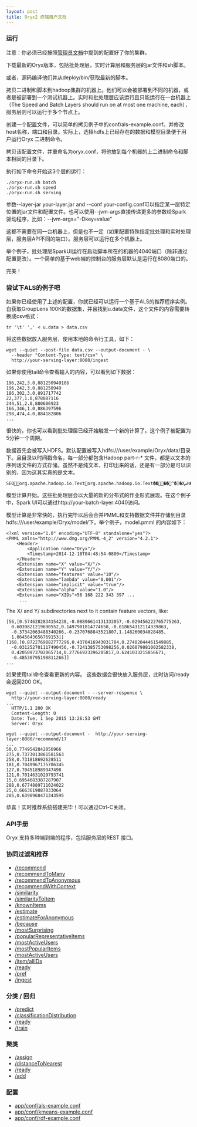 ```yaml
---
layout: post
title: Oryx2 终端用户文档
---
```



### 运行

注意：你必须已经按照[管理员文档](http://reasonpun.com/2015/12/21/Oryx2-Admin-Docs/)中提到的配置好了你的集群。

下载最新的Oryx版本，包括批处理层，实时计算层和服务层的jar文件和sh脚本。

或者，源码编译他们并从deploy/bin/获取最新的脚本。

<!--more-->

拷贝二进制和脚本到hadoop集群的机器上。他们可以会被部署到不同的机器，或者是被部署到一个测试机器上。实时和批处理层应该运行且只能运行在一台机器上（The Speed and Batch Layers should run on at most one machine, each），服务层则可以运行于多个节点上。

创建一个配置文件，可以简单的拷贝例子中的conf/als-example.conf。并修改host名称，端口和目录。实际上，选择hdfs上已经存在的数据和模型目录便于用户运行Oryx 二进制命令。

拷贝该配置文件，并重命名为oryx.conf，将他放到每个机器的上二进制命令和脚本相同的目录下。

执行如下命令开始这3个层的运行：

```
./oryx-run.sh batch
./oryx-run.sh speed
./oryx-run.sh serving
```

参数--layer-jar your-layer.jar and --conf your-config.conf可以指定某一层特定位置的jar文件和配置文件。也可以使用--jvm-args直接传递更多的参数给Spark驱动程序，比如：--jvm-args="-Dkey=value"

这都不需要在同一台机器上，但是也不一定（如果配置特殊指定批处理和实时处理层，服务层API不同的端口）。服务层可以运行在多个机器上。

举个例子，批处理层SparkUI运行在启动脚本所在的机器的4040端口（除非通过配置更改）。一个简单的基于web端的控制台的服务层默认是运行在8080端口的。

完美！


### 尝试下ALS的例子吧

如果你已经使用了上述的配置，你就已经可以运行一个基于ALS的推荐程序实例。
自获取GroupLens 100K的数据集，并且找到u.data文件，这个文件的内容需要转换成csv格式：

```
tr '\t' ',' < u.data > data.csv
```

将这些数据放入服务层，使用本地的命令行工具，如下：

```
wget --quiet --post-file data.csv --output-document - \
  --header "Content-Type: text/csv" \
  http://your-serving-layer:8080/ingest
```

如果你使用tail命令查看输入的内容，可以看到如下数据：

```
196,242,3.0,881250949186
196,242,3.0,881250949
186,302,3.0,891717742
22,377,1.0,878887116
244,51,2.0,880606923
166,346,1.0,886397596
298,474,4.0,884182806
...
```

很快的，你也可以看到批处理层已经开始触发一个新的计算了。这个例子被配置为5分钟一个周期。

数据首先会被写入HDFS。默认配置被写入hdfs:///user/example/Oryx/data/目录下。且目录以时间戳命名，每一部分都包含Hadoop part-r-* 文件，都是以文本的序列话文件的方式存储。虽然不是纯文本，打印出来的话，还是有一部分是可以识别的，因为这其实真的是文本。

```
SEQorg.apache.hadoop.io.Textorg.apache.hadoop.io.Text����^�]�XسN�22,377,1.0,87888711662...
```

模型计算开始。这些批处理层会以大量的新的分布式的作业形式展现。在这个例子中，Spark UI可以通过http://your-batch-layer:4040访问。

模型计算是非常快的，执行完毕以后会合并PMML和支持数据文件并存储到目录hdfs:///user/example/Oryx/model/下。举个例子，model.pmml 的内容如下：


```
<?xml version="1.0" encoding="UTF-8" standalone="yes"?>
<PMML xmlns="http://www.dmg.org/PMML-4_2" version="4.2.1">
    <Header>
        <Application name="Oryx"/>
        <Timestamp>2014-12-18T04:48:54-0800</Timestamp>
    </Header>
    <Extension name="X" value="X/"/>
    <Extension name="Y" value="Y/"/>
    <Extension name="features" value="10"/>
    <Extension name="lambda" value="0.001"/>
    <Extension name="implicit" value="true"/>
    <Extension name="alpha" value="1.0"/>
    <Extension name="XIDs">56 168 222 343 397 ...
     ...

```

The X/ and Y/ subdirectories next to it contain feature vectors, like:

```
[56,[0.5746282834154238,-0.08896614131333057,-0.029456222765775263,
  0.6039821219690552,0.1497901814774658,-0.018654312114339863,
  -0.37342063488340266,-0.2370768843521807,1.148260034028485,
  1.0645643656769153]]
[168,[0.8722769882777296,0.4370416943031704,0.27402044461549885,
  -0.031252701117490456,-0.7241385753098256,0.026079081002582338,
  0.42050973702065714,0.27766923396205817,0.6241033215856671,
  -0.48530795198811266]]
...
```

如果使用tail命令查看更新的内容。
这些数据会很快放入服务层，此时访问/ready会返回200 OK。

```
wget --quiet --output-document - --server-response \
  http://your-serving-layer:8080/ready
...
  HTTP/1.1 200 OK
  Content-Length: 0
  Date: Tue, 1 Sep 2015 13:26:53 GMT
  Server: Oryx
```

```
wget --quiet --output-document -  http://your-serving-layer:8080/recommend/17
...
50,0.7749542842056966
275,0.7373013861581563
258,0.731818692628511
181,0.7049967175706345
127,0.704518989947498
121,0.7014631029793741
15,0.6954683387287907
288,0.6774889711024022
25,0.6663619887033064
285,0.6398968471343595
```

恭喜！实时推荐系统搭建完毕！可以通过Ctrl-C关闭。

### API手册

Oryx 支持多种端到端的程序，包括服务层的REST 接口。

### 协同过滤和推荐

  * [/recommend](http://oryx.io/apidocs/com/cloudera/oryx/app/serving/als/Recommend.html)
  * [/recommendToMany](http://oryx.io/apidocs/com/cloudera/oryx/app/serving/als/RecommendToMany.html)
  * [/recommendToAnonymous](http://oryx.io/apidocs/com/cloudera/oryx/app/serving/als/RecommendToAnonymous.html)
  * [/recommendWithContext](http://oryx.io/apidocs/com/cloudera/oryx/app/serving/als/RecommendWithContext.html)
  * [/similarity](http://oryx.io/apidocs/com/cloudera/oryx/app/serving/als/Similarity.html)
  * [/similarityToItem](http://oryx.io/apidocs/com/cloudera/oryx/app/serving/als/SimilarityToItem.html)
  * [/knownItems](http://oryx.io/apidocs/com/cloudera/oryx/app/serving/als/KnownItems.html)
  * [/estimate](http://oryx.io/apidocs/com/cloudera/oryx/app/serving/als/Estimate.html)
  * [/estimateForAnonymous](http://oryx.io/apidocs/com/cloudera/oryx/app/serving/als/EstimateForAnonymous.html)
  * [/because](http://oryx.io/apidocs/com/cloudera/oryx/app/serving/als/Because.html)
  * [/mostSurprising](http://oryx.io/apidocs/com/cloudera/oryx/app/serving/als/MostSurprising.html)
  * [/popularRepresentativeItems](http://oryx.io/apidocs/com/cloudera/oryx/app/serving/als/PopularRepresentativeItems.html)
  * [/mostActiveUsers](http://oryx.io/apidocs/com/cloudera/oryx/app/serving/als/MostActiveUsers.html)
  * [/mostPopularItems](http://oryx.io/apidocs/com/cloudera/oryx/app/serving/als/MostPopularItems.html)
  * [/mostActiveUsers](http://oryx.io/apidocs/com/cloudera/oryx/app/serving/als/MostActiveUsers.html)
  * [/item/allIDs](http://oryx.io/apidocs/com/cloudera/oryx/app/serving/als/AllItemIDs.html)
  * [/ready](http://oryx.io/apidocs/com/cloudera/oryx/app/serving/als/Ready.html)
  * [/pref](http://oryx.io/apidocs/com/cloudera/oryx/app/serving/als/Preference.html)
  * [/ingest](http://oryx.io/apidocs/com/cloudera/oryx/app/serving/als/Ingest.html)

### 分类 / 回归

  * [/predict](http://oryx.io/apidocs/com/cloudera/oryx/app/serving/rdf/Predict.html)
  * [/classificationDistribution](http://oryx.io/apidocs/com/cloudera/oryx/app/serving/rdf/ClassificationDistribution.html)
  * [/ready](http://oryx.io/apidocs/com/cloudera/oryx/app/serving/rdf/Ready.html)
  * [/train](http://oryx.io/apidocs/com/cloudera/oryx/app/serving/rdf/Train.html)

### 聚类

  * [/assign](http://oryx.io/apidocs/com/cloudera/oryx/app/serving/kmeans/Assign.html)
  * [/distanceToNearest](http://oryx.io/apidocs/com/cloudera/oryx/app/serving/kmeans/DistanceToNearest.html)
  * [/ready](http://oryx.io/apidocs/com/cloudera/oryx/app/serving/kmeans/Ready.html)
  * [/add](http://oryx.io/apidocs/com/cloudera/oryx/app/serving/kmeans/Add.html)

### 配置

  * [app/conf/als-example.conf](https://github.com/OryxProject/oryx/blob/master/app/conf/als-example.conf)
  * [app/conf/kmeans-example.conf](https://github.com/OryxProject/oryx/blob/master/app/conf/kmeans-example.conf)
  * [app/conf/rdf-example.conf](https://github.com/OryxProject/oryx/blob/master/app/conf/rdf-example.conf)
